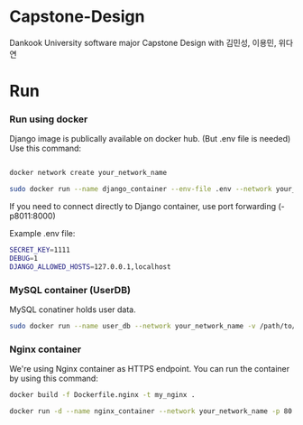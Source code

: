 # Capstone-Design
Dankook University software major Capstone Design with 김민성, 이용민, 위다연

# Run

### Run using docker

Django image is publically available on docker hub. (But .env file is needed) Use this command:

```bash

docker network create your_network_name

sudo docker run --name django_container --env-file .env --network your_network_name justyolo912/django-docker
```

If you need to connect directly to Django container, use port forwarding (-p8011:8000)

Example .env file:

```bash
SECRET_KEY=1111
DEBUG=1
DJANGO_ALLOWED_HOSTS=127.0.0.1,localhost
```

### MySQL container (UserDB)

MySQL conatiner holds user data.

```bash
sudo docker run --name user_db --network your_network_name -v /path/to/db:/var/lib/mysql -e MYSQL_ROOT_PASSWORD=yourpw -d mysql:latest
```


### Nginx container

We're using Nginx container as HTTPS endpoint. You can run the container by using this command:

```bash
docker build -f Dockerfile.nginx -t my_nginx .

docker run -d --name nginx_container --network your_network_name -p 80:80 -p 443:443 my_nginx
```